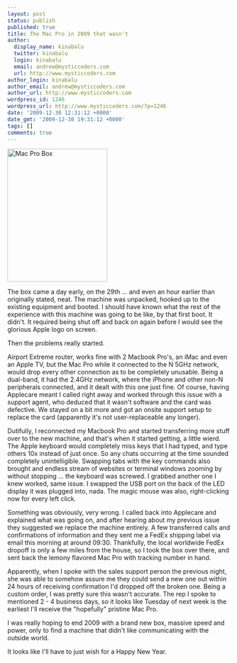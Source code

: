 ```yaml
---
layout: post
status: publish
published: true
title: The Mac Pro in 2009 that wasn't
author:
  display_name: kinabalu
  twitter: kinabalu
  login: kinabalu
  email: andrew@mysticcoders.com
  url: http://www.mysticcoders.com
author_login: kinabalu
author_email: andrew@mysticcoders.com
author_url: http://www.mysticcoders.com
wordpress_id: 1246
wordpress_url: http://www.mysticcoders.com/?p=1246
date: '2009-12-30 12:31:12 +0000'
date_gmt: '2009-12-30 19:31:12 +0000'
tags: []
comments: true
---
```

<img src="https://www.mysticcoders.com/wp-content/uploads/2009/12/3343842511_2a6c552455_b-225x300.jpg" alt="Mac Pro Box" title="Mac Pro Box" width="225" height="300" class="alignnone size-medium wp-image-1256" />

The box came a day early, on the 29th ... and even an hour earlier than originally stated, neat.  The machine was unpacked, hooked up to the existing equipment and booted.  I should have known what the rest of the experience with this machine was going to be like, by that first boot.  It didn't.  It required being shut off and back on again before I would see the glorious Apple logo on screen.

Then the problems really started.

Airport Extreme router, works fine with 2 Macbook Pro's, an iMac and even an Apple TV, but the Mac Pro while it connected to the N 5GHz network, would drop every other connection as to be completely unusable.  Being a dual-band, it had the 2.4GHz network, where the iPhone and other non-N peripherals connected, and it dealt with this one just fine.  Of course, having Applecare meant I called right away and worked through this issue with a support agent,  who deduced that it wasn't software and the card was defective.  We stayed on a bit more and got an onsite support setup to replace the card (apparently it's not user-replaceable any longer).

Dutifully, I reconnected my Macbook Pro and started transferring more stuff over to the new machine, and that's when it started getting, a little wierd.  The Apple keyboard would completely miss keys that I had typed, and type others 10x instead of just once.  So any chats occurring at the time sounded completely unintelligible.  Swapping tabs with the key commands also brought and endless stream of websites or terminal windows zooming by without stopping ... the keyboard was screwed.  I grabbed another one I knew worked, same issue.  I swapped the USB port on the back of the LED display it was plugged into, nada.  The magic mouse was also, right-clicking now for every left click.  

Something was obviously, very wrong.  I called back into Applecare and explained what was going on, and after hearing about my previous issue they suggested we replace the machine entirely.  A few transferred calls and confirmations of information and they sent me a FedEx shipping label via email this morning at around 09:30.  Thankfully, the local worldwide FedEx dropoff is only a few miles from the house, so I took the box over there, and sent back the lemony flavored Mac Pro with tracking number in hand.

Apparently, when I spoke with the sales support person the previous night, she was able to somehow assure me they could send a new one out within 24 hours of receiving confirmation I'd dropped off the broken one.  Being a custom order, I was pretty sure this wasn't accurate.  The rep I spoke to mentioned 2 - 4 business days, so it looks like Tuesday of next week is the earliest I'll receive the "hopefully" pristine Mac Pro.  

I was really hoping to end 2009 with a brand new box, massive speed and power, only to find a machine that didn't like communicating with the outside world.

It looks like I'll have to just wish for a Happy New Year.

